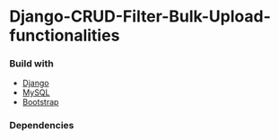 # Django-CRUD-Filter-Bulk-Upload-functionalities

### Build with
- [Django](https://docs.djangoproject.com/en/4.0/)
- [MySQL](https://www.mysql.com/)
- [Bootstrap](https://getbootstrap.com/)

### Dependencies
